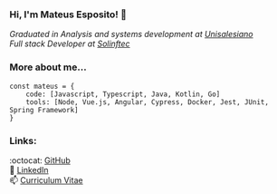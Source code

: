 ### Hi, I'm Mateus Esposito! 👋

_Graduated in Analysis and systems development at [Unisalesiano](https://unisalesiano.com.br/)_       
_Full stack Developer at [Solinftec](https://solinftec.com/pt-br/)_

### **More about me...**
```
const mateus = {
    code: [Javascript, Typescript, Java, Kotlin, Go]
    tools: [Node, Vue.js, Angular, Cypress, Docker, Jest, JUnit, Spring Framework]
}
```
### Links: 
:octocat: [GitHub](https://github.com/mateusesp)              
💬 [LinkedIn](https://www.linkedin.com/in/mateus-esposito/)          
📫 [Curriculum Vitae](https://drive.google.com/file/d/1dcb9kGrcLwK8civcSwgFSB5K0cfULk2K/view?usp=sharing)             

<!-- <p align="left">
    <a href="https://github.com/mateusesp"><img src="imgs/github.svg" alt="GitHub"></a>
    <a href="https://twitter.com/mateusesp1"><img src="imgs/twitter.svg" alt="Twitter"></a>
    <a href="https://www.linkedin.com/in/mateus-esposito/"><img src="imgs/linkedin.svg" alt="LinkedIn"></a>
    <a href="https://drive.google.com/file/d/1dcb9kGrcLwK8civcSwgFSB5K0cfULk2K/view?usp=sharing"><img src="imgs/cv.svg" alt="Curriculum Vitae"></a>
</p> 

<img src="https://media.giphy.com/media/WUlplcMpOCEmTGBtBW/giphy.gif" width="30">
**mateusesp/mateusesp** is a ✨ _special_ ✨ repository because its `README.md` (this file) appears on your GitHub profile.

Here are some ideas to get you started:

- 🔭 I’m currently working on ...
- 🌱 I’m currently learning ...
- 👯 I’m looking to collaborate on ...
- 🤔 I’m looking for help with ...
- 💬 Ask me about ...
- 📫 How to reach me: ...
- 😄 Pronouns: ...
- ⚡ Fun fact: ...
-->

